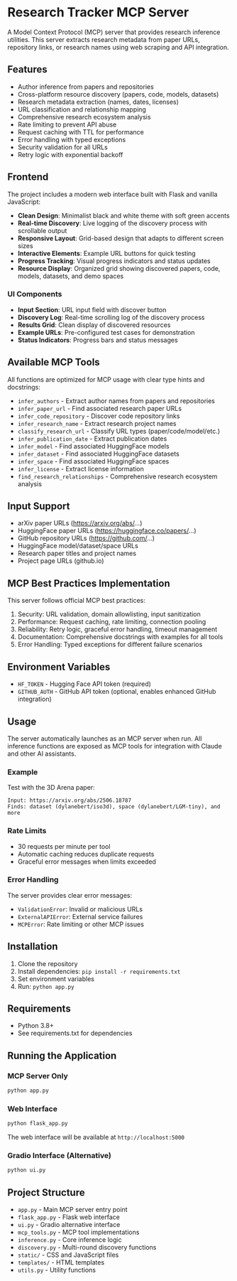 # Research Tracker MCP Server

A Model Context Protocol (MCP) server that provides research inference utilities. This server extracts research metadata from paper URLs, repository links, or research names using web scraping and API integration.

## Features

- Author inference from papers and repositories
- Cross-platform resource discovery (papers, code, models, datasets)
- Research metadata extraction (names, dates, licenses)
- URL classification and relationship mapping
- Comprehensive research ecosystem analysis
- Rate limiting to prevent API abuse
- Request caching with TTL for performance
- Error handling with typed exceptions
- Security validation for all URLs
- Retry logic with exponential backoff

## Frontend

The project includes a modern web interface built with Flask and vanilla JavaScript:

- **Clean Design**: Minimalist black and white theme with soft green accents
- **Real-time Discovery**: Live logging of the discovery process with scrollable output
- **Responsive Layout**: Grid-based design that adapts to different screen sizes
- **Interactive Elements**: Example URL buttons for quick testing
- **Progress Tracking**: Visual progress indicators and status updates
- **Resource Display**: Organized grid showing discovered papers, code, models, datasets, and demo spaces

### UI Components

- **Input Section**: URL input field with discover button
- **Discovery Log**: Real-time scrolling log of the discovery process
- **Results Grid**: Clean display of discovered resources
- **Example URLs**: Pre-configured test cases for demonstration
- **Status Indicators**: Progress bars and status messages

## Available MCP Tools

All functions are optimized for MCP usage with clear type hints and docstrings:

- `infer_authors` - Extract author names from papers and repositories
- `infer_paper_url` - Find associated research paper URLs
- `infer_code_repository` - Discover code repository links
- `infer_research_name` - Extract research project names
- `classify_research_url` - Classify URL types (paper/code/model/etc.)
- `infer_publication_date` - Extract publication dates
- `infer_model` - Find associated HuggingFace models
- `infer_dataset` - Find associated HuggingFace datasets
- `infer_space` - Find associated HuggingFace spaces
- `infer_license` - Extract license information
- `find_research_relationships` - Comprehensive research ecosystem analysis

## Input Support

- arXiv paper URLs (https://arxiv.org/abs/...)
- HuggingFace paper URLs (https://huggingface.co/papers/...)
- GitHub repository URLs (https://github.com/...)
- HuggingFace model/dataset/space URLs
- Research paper titles and project names
- Project page URLs (github.io)

## MCP Best Practices Implementation

This server follows official MCP best practices:

1. Security: URL validation, domain allowlisting, input sanitization
2. Performance: Request caching, rate limiting, connection pooling
3. Reliability: Retry logic, graceful error handling, timeout management
4. Documentation: Comprehensive docstrings with examples for all tools
5. Error Handling: Typed exceptions for different failure scenarios

## Environment Variables

- `HF_TOKEN` - Hugging Face API token (required)
- `GITHUB_AUTH` - GitHub API token (optional, enables enhanced GitHub integration)

## Usage

The server automatically launches as an MCP server when run. All inference functions are exposed as MCP tools for integration with Claude and other AI assistants.

### Example

Test with the 3D Arena paper:
```
Input: https://arxiv.org/abs/2506.18787
Finds: dataset (dylanebert/iso3d), space (dylanebert/LGM-tiny), and more
```

### Rate Limits

- 30 requests per minute per tool
- Automatic caching reduces duplicate requests
- Graceful error messages when limits exceeded

### Error Handling

The server provides clear error messages:
- `ValidationError`: Invalid or malicious URLs
- `ExternalAPIError`: External service failures
- `MCPError`: Rate limiting or other MCP issues

## Installation

1. Clone the repository
2. Install dependencies: `pip install -r requirements.txt`
3. Set environment variables
4. Run: `python app.py`

## Requirements

- Python 3.8+
- See requirements.txt for dependencies

## Running the Application

### MCP Server Only
```bash
python app.py
```

### Web Interface
```bash
python flask_app.py
```
The web interface will be available at `http://localhost:5000`

### Gradio Interface (Alternative)
```bash
python ui.py
```

## Project Structure

- `app.py` - Main MCP server entry point
- `flask_app.py` - Flask web interface
- `ui.py` - Gradio alternative interface
- `mcp_tools.py` - MCP tool implementations
- `inference.py` - Core inference logic
- `discovery.py` - Multi-round discovery functions
- `static/` - CSS and JavaScript files
- `templates/` - HTML templates
- `utils.py` - Utility functions